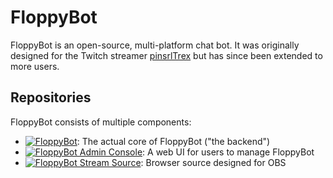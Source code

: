# FloppyBot

FloppyBot is an open-source, multi-platform chat bot. It was originally designed for the Twitch
streamer [pinsrlTrex](https://twitch.tv/pinsrltrex) but has since been extended to more users.

## Repositories

FloppyBot consists of multiple components:

- [![FloppyBot][img-floppybot]][floppybot]: The actual core of FloppyBot ("the backend")
- [![FloppyBot Admin Console][img-floppybot-ac]][floppybot-ac]: A web UI for users to manage FloppyBot
- [![FloppyBot Stream Source][img-floppybot-ss]][floppybot-ss]: Browser source designed for OBS

[floppybot]: https://github.com/rgunti/floppybot
[floppybot-ac]: https://github.com/rGunti/FloppyBot-AdminConsole
[floppybot-ss]: https://github.com/rGunti/FloppyBot-StreamSource
[img-floppybot]: https://img.shields.io/badge/FloppyBot-gray?logo=gnometerminal
[img-floppybot-ac]: https://img.shields.io/badge/Admin_Console-gray?logo=googlechrome
[img-floppybot-ss]: https://img.shields.io/badge/Stream_Source-gray?logo=obsstudio
